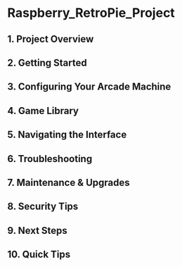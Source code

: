 # Raspberry_RetroPie_Project

## 1. Project Overview


## 2. Getting Started


## 3. Configuring Your Arcade Machine


## 4. Game Library


## 5. Navigating the Interface


## 6. Troubleshooting


## 7. Maintenance & Upgrades


## 8. Security Tips


## 9. Next Steps


## 10. Quick Tips
